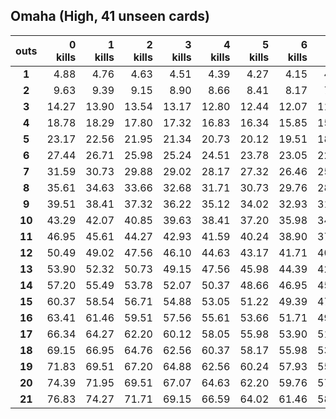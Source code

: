Omaha (High, 41 unseen cards)
----
|**outs**|**0 kills**|**1 kills**|**2 kills**|**3 kills**|**4 kills**|**5 kills**|**6 kills**|**7 kills**|**8 kills**|**9 kills**|**10 kills**|
| :----: | ----: | ----: | ----: | ----: | ----: | ----: | ----: | ----: | ----: | ----: | ----: |
|**1**|  4.88|  4.76|  4.63|  4.51|  4.39|  4.27|  4.15|  4.02|  3.90|  3.78|  3.66|
|**2**|  9.63|  9.39|  9.15|  8.90|  8.66|  8.41|  8.17|  7.93|  7.68|  7.44|  7.20|
|**3**| 14.27| 13.90| 13.54| 13.17| 12.80| 12.44| 12.07| 11.71| 11.34| 10.98| 10.61|
|**4**| 18.78| 18.29| 17.80| 17.32| 16.83| 16.34| 15.85| 15.37| 14.88| 14.39| 13.90|
|**5**| 23.17| 22.56| 21.95| 21.34| 20.73| 20.12| 19.51| 18.90| 18.29| 17.68| 17.07|
|**6**| 27.44| 26.71| 25.98| 25.24| 24.51| 23.78| 23.05| 22.32| 21.59| 20.85| 20.12|
|**7**| 31.59| 30.73| 29.88| 29.02| 28.17| 27.32| 26.46| 25.61| 24.76| 23.90| 23.05|
|**8**| 35.61| 34.63| 33.66| 32.68| 31.71| 30.73| 29.76| 28.78| 27.80| 26.83| 25.85|
|**9**| 39.51| 38.41| 37.32| 36.22| 35.12| 34.02| 32.93| 31.83| 30.73| 29.63| 28.54|
|**10**| 43.29| 42.07| 40.85| 39.63| 38.41| 37.20| 35.98| 34.76| 33.54| 32.32| 31.10|
|**11**| 46.95| 45.61| 44.27| 42.93| 41.59| 40.24| 38.90| 37.56| 36.22| 34.88| 33.54|
|**12**| 50.49| 49.02| 47.56| 46.10| 44.63| 43.17| 41.71| 40.24| 38.78| 37.32| 35.85|
|**13**| 53.90| 52.32| 50.73| 49.15| 47.56| 45.98| 44.39| 42.80| 41.22| 39.63| 38.05|
|**14**| 57.20| 55.49| 53.78| 52.07| 50.37| 48.66| 46.95| 45.24| 43.54| 41.83| 40.12|
|**15**| 60.37| 58.54| 56.71| 54.88| 53.05| 51.22| 49.39| 47.56| 45.73| 43.90| 42.07|
|**16**| 63.41| 61.46| 59.51| 57.56| 55.61| 53.66| 51.71| 49.76| 47.80| 45.85| 43.90|
|**17**| 66.34| 64.27| 62.20| 60.12| 58.05| 55.98| 53.90| 51.83| 49.76| 47.68| 45.61|
|**18**| 69.15| 66.95| 64.76| 62.56| 60.37| 58.17| 55.98| 53.78| 51.59| 49.39| 47.20|
|**19**| 71.83| 69.51| 67.20| 64.88| 62.56| 60.24| 57.93| 55.61| 53.29| 50.98| 48.66|
|**20**| 74.39| 71.95| 69.51| 67.07| 64.63| 62.20| 59.76| 57.32| 54.88| 52.44| 50.00|
|**21**| 76.83| 74.27| 71.71| 69.15| 66.59| 64.02| 61.46| 58.90| 56.34| 53.78| 51.22|

